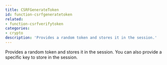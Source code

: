 ```yaml
---
title: CSRFGenerateToken
id: function-csrfgeneratetoken
related:
- function-csrfverifytoken
categories:
- crypto
description: 'Provides a random token and stores it in the session.'
---
```


Provides a random token and stores it in the session. You can also provide a specific key to store in the session.
